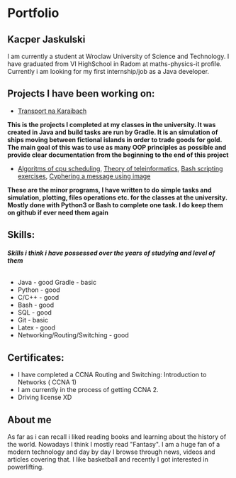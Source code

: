 # Portfolio
## Kacper Jaskulski

I am currently a student at Wroclaw University of Science and Technology.
I have graduated from VI HighSchool in Radom at maths-physics-it profile.
Currently i am looking for my first internship/job as a Java developer.

## Projects I have been working on:
* [Transport na Karaibach](https://github.com/anachim5/TransportNaKaraibach)

**This is the projects I completed at my classes in the university. It was created in Java and build tasks are run by Gradle. It is an simulation of ships moving between fictional islands in order to trade goods for gold. The main goal of this was to use as many OOP principles as possible and provide clear documentation from the beginning to the end of this project**

* [Algoritms of cpu scheduling](https://github.com/anachim5/ProjektSO), [Theory of teleinformatics](https://github.com/anachim5/TRwSTp), [Bash scripting exercises](https://github.com/anachim5/SystemyOperacyjne), [Cyphering a message using image](https://github.com/anachim5/ProjektKrypto)

**These are the minor programs, I have written to do simple tasks and simulation, plotting, files operations etc. for the classes at the university. Mostly done with Python3 or Bash to complete one task. I do keep them on github if ever need them again**

## Skills:
###### ***Skills i think i have possessed over the years of studying and level of them***
* Java - good     Gradle - basic
* Python - good
* C/C++ - good
* Bash - good
* SQL - good
* Git - basic
* Latex - good 
* Networking/Routing/Switching - good

## Certificates:
* I have completed a CCNA Routing and Switching: Introduction to Networks ( CCNA 1)
* I am currently in the process of getting CCNA 2.
* Driving license XD

## About me
As far as i can recall i liked reading books and learning about the history of the world. Nowadays I think I mostly read "Fantasy". I am a huge fan of a modern technology and day by day I browse through news, videos and articles covering that. I like basketball and recently I got interested in powerlifting.

